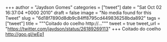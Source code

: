 
+++
author = "Jaydson Gomes"
categories = ["tweet"]
date = "Sat Oct 02 16:37:04 +0000 2010"
draft = false
image = "No media found for this Tweet"
slug = "6d18f7890d8db9c84ff8795cd449836258bda892"
tags = ["tweet"]
title = """Coitado do coelho http://..."""
tweet = true
tweet_url = "https://twitter.com/jaydson/status/26189269113"
+++
Coitado do coelho http://goo.gl/wEp1
